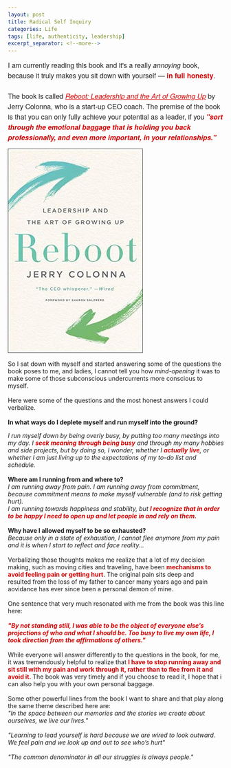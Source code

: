 ```yaml
---
layout: post
title: Radical Self Inquiry
categories: Life
tags: [life, authenticity, leadership]
excerpt_separator: <!--more-->
---
```


<p style="margin: 10px 0;padding: 0;mso-line-height-rule: exactly;-ms-text-size-adjust: 100%;-webkit-text-size-adjust: 100%;color: #202020;font-family: 'Helvetica Neue', Helvetica, Arial, Verdana, sans-serif;font-size: 16px;line-height: 150%;text-align: left;">I am currently reading this book and it's a really <em>annoying</em> book, because it truly makes you sit down with yourself —&nbsp;<strong><span style="color:#d40202">in full honesty</span></strong>.<br>
<br>
The book is called<em>&nbsp;<a href="https://www.reboot.io/book/" target="_blank" style="mso-line-height-rule: exactly;-ms-text-size-adjust: 100%;-webkit-text-size-adjust: 100%;color: #d40202;font-weight: normal;text-decoration: underline;">Reboot: Leadership and the Art of Growing Up</a></em>&nbsp;by Jerry Colonna, who is a start-up CEO coach. The premise of the book is that you can only fully achieve your potential as a leader, if you <em><span style="color:#d40202"><strong>"sort through the emotional baggage that is holding you back professionally, and even more important, in your relationships."</strong></span></em>

![reboot](/images/reboot.jpg "Reboot")
<!--more-->

So I sat down with myself and started answering some of the questions the book poses to me, and ladies, I cannot tell you how <em>mind-opening</em> it was to make some of those subconscious undercurrents more conscious to myself.<br>
<br>
Here were some of the questions and the most honest answers I could verbalize.<br>
<br>
<strong>In what ways do I deplete myself and run myself into the ground?</strong>

<div><em>I run myself down by being overly busy, by putting too many meetings into my day. I <strong><span style="color:#d40202">seek meaning</span></strong> <span style="color:#d40202"><strong>through being busy</strong></span> and through my many hobbies and side projects, but by doing so, I wonder, whether I <span style="color:#d40202"><strong>actually</strong></span> <span style="color:#d40202"><strong>live</strong></span>, or whether I am just living up to the expectations of my to-do list and schedule.</em><br>
&nbsp;</div>

<div><strong>Where am I running from and where to?</strong></div>

<div><em>I am running away from pain. I am running away from commitment, because commitment means to make myself vulnerable (and to risk&nbsp;getting hurt).<br>
I am running towards happiness and stability,&nbsp;but <span style="color:#d40202"><strong>I recognize that in order to be happy I need to open up and let people in and rely on them.</strong></span></em><br>
&nbsp;</div>

<div><strong>Why have I allowed myself to be so exhausted?</strong></div>

<div><em>Because only in a state of exhaustion, I cannot flee anymore from my pain and it is when I start to reflect and face reality...</em><br>
<br>
Verbalizing those thoughts&nbsp;makes me realize that&nbsp;a lot of my decision making, such as moving cities&nbsp;and traveling, have been <span style="color:#d40202"><strong>mechanisms to avoid feeling pain or getting hurt</strong></span>. The original pain sits deep and resulted&nbsp;from the loss of my father to cancer many years ago and pain aovidance has ever since been a personal demon of mine.<br>
<br>
One sentence that very much resonated with me from the book was this line here:<br>
&nbsp;</div>

<div><span style="font-size:14px"><em><span style="color:#d40202"><strong>"By not standing still, I was able to be the object of everyone else’s projections of who and what I should be. Too busy to live my own life, I took direction from the affirmations of others."</strong></span></em></span><br>
<br>
While everyone will answer differently to the questions in the book, for me, it was tremendously helpful to realize that<span style="color:#d40202"> <strong>I have to stop running away and sit still with my pain and work through it, rather than to flee from it and avoid it.&nbsp;</strong></span>The book was very timely and if you choose to read it, I hope that i can also help you with your own personal baggage.<br>
<br>
Some other powerful lines from the book&nbsp;I want to share and that play&nbsp;along the same theme described here are:</div>

<div style="text-align: left;"><span style="font-size:14px"><em>"In the space between our memories and the stories we create about ourselves, we live our lives."<br>
<br>
"Learning to lead yourself is hard because we are wired to look outward. We feel pain and we look up and out to see who’s hurt"<br>
<br>
"The common denominator in all our struggles is always people."</em></span></div></p>